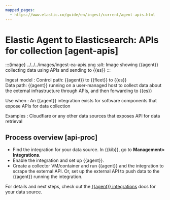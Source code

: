 ```yaml
---
mapped_pages:
  - https://www.elastic.co/guide/en/ingest/current/agent-apis.html
---
```


# Elastic Agent to Elasticsearch: APIs for collection [agent-apis]

:::{image} ../../../images/ingest-ea-apis.png
:alt: Image showing {{agent}} collecting data using APIs and sending to {{es}}
:::

Ingest model
:   Control path: {{agent}} to {{fleet}} to {{es}}<br> Data path: {{agent}} running on a user-managed host to collect data about the external infrastructure through APIs, and then forwarding to {{es}}

Use when
:   An {{agent}} integration exists for software components that expose APIs for data collection

Examples
:   Cloudflare or any other data sources that exposes API for data retrieval


## Process overview [api-proc]

* Find the integration for your data source. In {{kib}},  go to **Management> Integrations**.
* Enable the integration and set up {{agent}}.
* Create a collector VM/container and run {{agent}} and the integration to scrape the external API. Or, set up the external API to push data to the {{agent}} running the integration.

For details and next steps, check out the [{{agent}} integrations](asciidocalypse://docs/integration-docs/docs/reference/ingestion-tools/integrations/index.md) docs for your data source.

